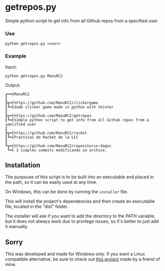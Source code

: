 # getrepos.py
Simple python script to get info from all Github repos from a specified user.


### Use

```python getrepos.py <user>```

### Example

Input:

```python getrepos.py ManuRC2```

Output:

```
╔══╡ManuRC2
║
╠╦═╡https://github.com/ManuRC2/clickergame
║╚═╡dumb clicker game made in python with tkinter
║
╠╦═╡https://github.com/ManuRC2/getrepos
║╚═╡Simple python script to get info from all Github repos from a specified user
║
╠╦═╡https://github.com/ManuRC2/racket
║╚═╡Practicas de Racket de la LCC
║
╚╦═╡https://github.com/ManuRC2/repositorio-dagos
 ╚═╡ 3 simples commits modificando un archivo.
 ```
 
## Installation
The purpouse of this script is to be built into an executable and placed in the path, so it can be easily used at any time.

On Windows, this can be done by running the `installer` file. 

This will install the project's dependencies and then create an executable file, located in the "dist" folder.

The installer will ask if you want to add the directory to the PATH variable, but it does not always work due to privilege issues, so it's better to just add it manually.

## Sorry
This was developed and made for Windows only. If you want a Linux compatible alternative, be sure to check out [this project](https://github.com/SantiagoCalligari/gitget) made by a friend of mine.
